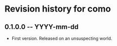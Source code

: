 # Revision history for como

## 0.1.0.0 -- YYYY-mm-dd

* First version. Released on an unsuspecting world.
